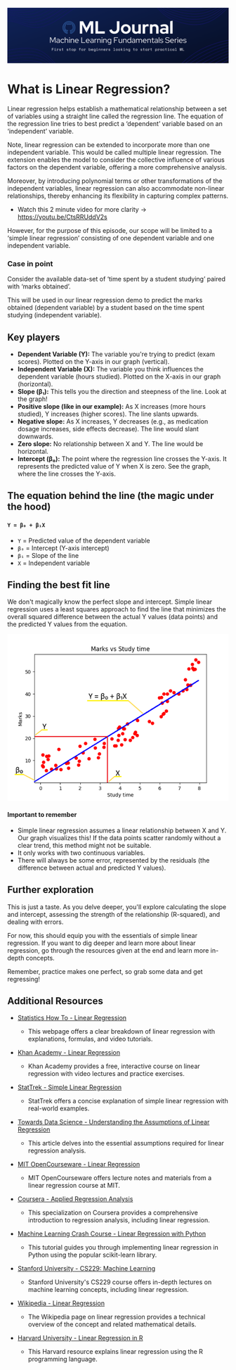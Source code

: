 ![Banner](.media/banner.png)
# What is Linear Regression?
Linear regression helps establish a mathematical relationship between a set of variables using a straight line called the regression line. The equation of the regression line tries to best predict a ‘dependent’ variable based on an ‘independent’ variable.

Note, linear regression can be extended to incorporate more than one independent variable. This would be called multiple linear regression. The extension enables the model to consider the collective influence of various factors on the dependent variable, offering a more comprehensive analysis.

Moreover, by introducing polynomial terms or other transformations of the independent variables, linear regression can also accommodate non-linear relationships, thereby enhancing its flexibility in capturing complex patterns.

- Watch this 2 minute video for more clarity → https://youtu.be/CtsRRUddV2s

However, for the purpose of this episode, our scope will be limited to a ‘simple linear regression’ consisting of one dependent variable and one independent variable.

### Case in point

Consider the available data-set of ‘time spent by a student studying’ paired with ‘marks obtained’.

This will be used in our linear regression demo to predict the marks obtained (dependent variable) by a student based on the time spent studying (independent variable).

## Key players
- **Dependent Variable (Y):** The variable you're trying to predict (exam scores). Plotted on the Y-axis in our graph (vertical).
- **Independent Variable (X):** The variable you think influences the dependent variable (hours studied). Plotted on the X-axis in our graph (horizontal).
- **Slope (β₁):** This tells you the direction and steepness of the line. Look at the graph!
- **Positive slope (like in our example):** As X increases (more hours studied), Y increases (higher scores). The line slants upwards.
- **Negative slope:** As X increases, Y decreases (e.g., as medication dosage increases, side effects decrease). The line would slant downwards.
- **Zero slope:** No relationship between X and Y. The line would be horizontal.
- **Intercept (β₀):** The point where the regression line crosses the Y-axis. It represents the predicted value of Y when X is zero. See the graph, where the line crosses the Y-axis.


## The equation behind the line (the magic under the hood)

#### `Y = β₀ + β₁X`

- `Y` = Predicted value of the dependent variable
- `β₀` = Intercept (Y-axis intercept)
- `β₁` = Slope of the line
- `X` = Independent variable


## Finding the best fit line

We don't magically know the perfect slope and intercept. Simple linear regression uses a least squares approach to find the line that minimizes the overall squared difference between the actual Y values (data points) and the predicted Y values from the equation.

![Graph](.media/figure_1.png)


#### Important to remember

- Simple linear regression assumes a linear relationship between X and Y. Our graph visualizes this! If the data points scatter randomly without a clear trend, this method might not be suitable.
- It only works with two continuous variables.
- There will always be some error, represented by the residuals (the difference between actual and predicted Y values).


## Further exploration

This is just a taste. As you delve deeper, you'll explore calculating the slope and intercept, assessing the strength of the relationship (R-squared), and dealing with errors.

For now, this should equip you with the essentials of simple linear regression. If you want to dig deeper and learn more about linear regression, go through the resources given at the end and learn more in-depth concepts.

Remember, practice makes one perfect, so grab some data and get regressing!

## Additional Resources

- [Statistics How To - Linear Regression](https://www.statisticshowto.com/)
  - This webpage offers a clear breakdown of linear regression with explanations, formulas, and video tutorials.

- [Khan Academy - Linear Regression](https://www.khanacademy.org/math/statistics-probability/describing-relationships-quantitative-data/more-on-regression/v/regression-line-example)
  - Khan Academy provides a free, interactive course on linear regression with video lectures and practice exercises.

- [StatTrek - Simple Linear Regression](https://stattrek.com/tutorials/regression-tutorial)
  - StatTrek offers a concise explanation of simple linear regression with real-world examples.

- [Towards Data Science - Understanding the Assumptions of Linear Regression](https://towardsdatascience.com/an-introduction-to-linear-regression-for-data-science-9056bbcdf675)
  - This article delves into the essential assumptions required for linear regression analysis.

- [MIT OpenCourseware - Linear Regression](https://ocw.mit.edu/courses/15-071-the-analytics-edge-spring-2017/pages/linear-regression/)
  - MIT OpenCourseware offers lecture notes and materials from a linear regression course at MIT.

- [Coursera - Applied Regression Analysis](https://www.coursera.org/learn/regression-models)
  - This specialization on Coursera provides a comprehensive introduction to regression analysis, including linear regression.

- [Machine Learning Crash Course - Linear Regression with Python](https://scikit-learn.org/stable/modules/generated/sklearn.linear_model.LinearRegression.html)
  - This tutorial guides you through implementing linear regression in Python using the popular scikit-learn library.

- [Stanford University - CS229: Machine Learning](https://web.stanford.edu/class/stats202/notes/Linear-regression/Simple-linear-regression.html)
  - Stanford University's CS229 course offers in-depth lectures on machine learning concepts, including linear regression.

- [Wikipedia - Linear Regression](https://en.wikipedia.org/wiki/Simple_linear_regression)
  - The Wikipedia page on linear regression provides a technical overview of the concept and related mathematical details.

- [Harvard University - Linear Regression in R](https://www.youtube.com/watch?v=DmGLQkUm-4g)
  - This Harvard resource explains linear regression using the R programming language.